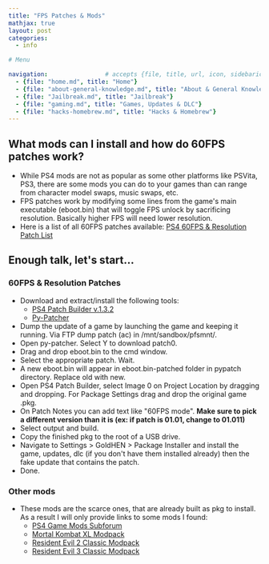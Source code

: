 ```yaml
---
title: "FPS Patches & Mods"
mathjax: true
layout: post
categories:
  - info

# Menu

navigation:                # accepts {file, title, url, icon, sidebaricon}
  - {file: "home.md", title: "Home"}
  - {file: "about-general-knowledge.md", title: "About & General Knowledge"}
  - {file: "Jailbreak.md", title: "Jailbreak"}
  - {file: "gaming.md", title: "Games, Updates & DLC"}
  - {file: "hacks-homebrew.md", title: "Hacks & Homebrew"}
---
```


## What mods can I install and how do 60FPS patches work?

* While PS4 mods are not as popular as some other platforms like PSVita, PS3, there are some mods you can do to your games than can range from character model swaps, music swaps, etc.
* FPS patches work by modifying some lines from the game's main executable (eboot.bin) that will toggle FPS unlock by sacrificing resolution. Basically higher FPS will need lower resolution.
* Here is a list of all 60FPS patches available:
<a href="https://illusion0001.com/patch/"> PS4 60FPS & Resolution Patch List </a>

## Enough talk, let's start...

### 60FPS & Resolution Patches

* Download and extract/install the following tools:
    * <a href="https://anonfiles.com/n411Q0Bfxd/Patch_Builder_v1.3.2_zip"> PS4 Patch Builder v.1.3.2 </a>
    * <a href="https://github.com/illusion0001/py-patcher-bin"> Py-Patcher </a>
* Dump the update of a game by launching the game and keeping it running. Via FTP dump patch (ac) in /mnt/sandbox/pfsmnt/.
* Open py-patcher. Select Y to download patch0.
* Drag and drop eboot.bin to the cmd window.
* Select the appropriate patch. Wait.
* A new eboot.bin will appear in eboot.bin-patched folder in pypatch directory. Replace old with new.
* Open PS4 Patch Builder, select Image 0 on Project Location by dragging and dropping. For Package Settings drag and drop the original game .pkg.
* On Patch Notes you can add text like "60FPS mode". **Make sure to pick a different version than it is (ex: if patch is 01.01, change to 01.011)**
* Select output and build.
* Copy the finished pkg to the root of a USB drive.
* Navigate to Settings > GoldHEN > Package Installer and install the game, updates, dlc (if you don't have them installed already) then the fake update that contains the patch.
* Done.


### Other mods

 * These mods are the scarce ones, that are already built as pkg to install. As a result I will only provide links to some mods I found:
    * <a href="https://www.psx-place.com/forums/ps4-game-mods.226/"> PS4 Game Mods Subforum </a>
    * <a href="https://www.psxhax.com/threads/mortal-kombat-xl-modpack-2-for-ps4-4-user-friendly-players.5121/"> Mortal Kombat XL Modpack </a>
    * <a href="https://old.reddit.com/r/ps4homebrew/comments/qx78u8/resident_evil_2_classic_modpack/"> Resident Evil 2 Classic Modpack </a>
    * <a href="https://old.reddit.com/r/ps4homebrew/comments/quxe28/resident_evil_3_classic_modpack/"> Resident Evil 3 Classic Modpack </a>
